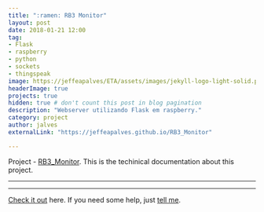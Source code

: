 ```yaml
---
title: ":ramen: RB3 Monitor"
layout: post
date: 2018-01-21 12:00
tag:    
- Flask
- raspberry
- python
- sockets
- thingspeak
image: https://jeffeapalves/ETA/assets/images/jekyll-logo-light-solid.png
headerImage: true
projects: true
hidden: true # don't count this post in blog pagination
description: "Webserver utilizando Flask em raspberry."
category: project
author: jalves
externalLink: "https://jeffeapalves.github.io/RB3_Monitor"

---
```


Project - [RB3_Monitor](https://jeffeapalves.github.io/RB3_Monitor/). This is the techinical documentation about this project.

---

---

[Check it out](https://jeffeapalves.github.io/RB3_Monitor/) here.
If you need some help, just [tell me](http://github.com/jeffeapalves/RB3_Monitor/issues).

